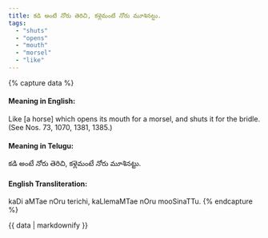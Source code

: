 ```yaml
---
title: కడి అంటే నోరు తెరిచి, కళ్లెమంటే నోరు మూశినట్టు.
tags:
  - "shuts"
  - "opens"
  - "mouth"
  - "morsel"
  - "like"
---
```


{% capture data %}
#### Meaning in English:
Like [a horse] which opens its mouth for a morsel, and shuts it for the bridle.
(See Nos. 73, 1070, 1381, 1385.)

#### Meaning in Telugu:
కడి అంటే నోరు తెరిచి, కళ్లెమంటే నోరు మూశినట్టు.

#### English Transliteration:
kaDi aMTae nOru terichi, kaLlemaMTae nOru mooSinaTTu.
{% endcapture %}

{{ data | markdownify }}

